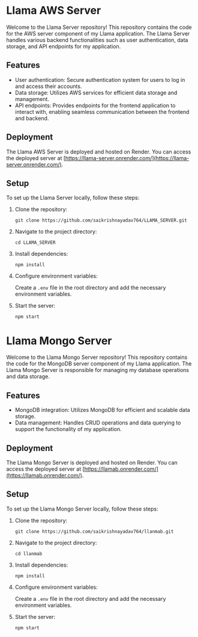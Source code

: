 # Llama AWS Server

Welcome to the Llama Server repository! This repository contains the code for the AWS server component of my Llama application. The Llama Server handles various backend functionalities such as user authentication, data storage, and API endpoints for my application.

## Features

- User authentication: Secure authentication system for users to log in and access their accounts.
- Data storage: Utilizes AWS services for efficient data storage and management.
- API endpoints: Provides endpoints for the frontend application to interact with, enabling seamless communication between the frontend and backend.

## Deployment

The Llama AWS Server is deployed and hosted on Render. You can access the deployed server at [https://llama-server.onrender.com/](https://llama-server.onrender.com/).

## Setup

To set up the Llama Server locally, follow these steps:

1. Clone the repository:

   ```
   git clone https://github.com/saikrishnayadav764/LLAMA_SERVER.git
   ```

2. Navigate to the project directory:

   ```
   cd LLAMA_SERVER
   ```

3. Install dependencies:

   ```
   npm install
   ```

4. Configure environment variables:

   Create a `.env` file in the root directory and add the necessary environment variables.

5. Start the server:

   ```
   npm start
   ```


# Llama Mongo Server

Welcome to the Llama Mongo Server repository! This repository contains the code for the MongoDB server component of my Llama application. The Llama Mongo Server is responsible for managing my database operations and data storage.

## Features

- MongoDB integration: Utilizes MongoDB for efficient and scalable data storage.
- Data management: Handles CRUD operations and data querying to support the functionality of my application.

## Deployment

The Llama Mongo Server is deployed and hosted on Render. You can access the deployed server at [https://llamab.onrender.com/](https://llamab.onrender.com/).

## Setup

To set up the Llama Mongo Server locally, follow these steps:

1. Clone the repository:

   ```
   git clone https://github.com/saikrishnayadav764/llanmab.git
   ```

2. Navigate to the project directory:

   ```
   cd llanmab
   ```

3. Install dependencies:

   ```
   npm install
   ```

4. Configure environment variables:

   Create a `.env` file in the root directory and add the necessary environment variables.

5. Start the server:

   ```
   npm start
   ```
